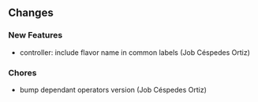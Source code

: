 ## Changes

### New Features

* controller: include flavor name in common labels (Job Céspedes Ortiz)

### Chores

* bump dependant operators version (Job Céspedes Ortiz)
